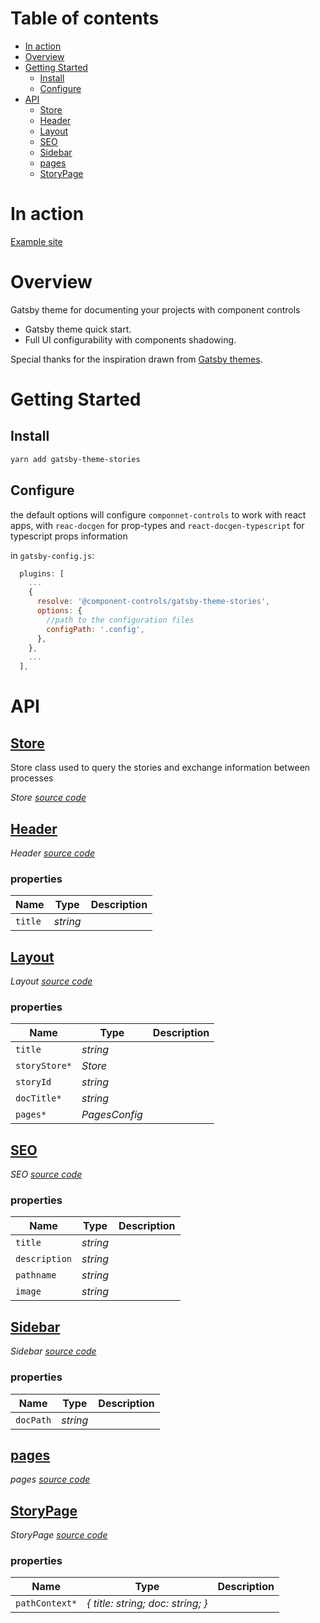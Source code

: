 # Table of contents

-   [In action](#in-action)
-   [Overview](#overview)
-   [Getting Started](#getting-started)
    -   [Install](#install)
    -   [Configure](#configure)
-   [API](#api)
    -   [<ins>Store</ins>](#insstoreins)
    -   [<ins>Header</ins>](#insheaderins)
    -   [<ins>Layout</ins>](#inslayoutins)
    -   [<ins>SEO</ins>](#insseoins)
    -   [<ins>Sidebar</ins>](#inssidebarins)
    -   [<ins>pages</ins>](#inspagesins)
    -   [<ins>StoryPage</ins>](#insstorypageins)

# In action

[Example site](https://components-storybook-6-no-docs.netlify.app/?path=/test/components-actioncontainer--overview)

# Overview

Gatsby theme for documenting your projects with component controls

-   Gatsby theme quick start.
-   Full UI configurability with components shadowing.

Special thanks for the inspiration drawn from [Gatsby themes](https://github.com/LekoArts/gatsby-themes).

# Getting Started

## Install

```sh
yarn add gatsby-theme-stories
```

## Configure

the default options will configure `componnet-controls` to work with react apps,  with `reac-docgen` for prop-types and `react-docgen-typescript` for typescript props information

in `gatsby-config.js`:

```js
  plugins: [
    ...
    {
      resolve: '@component-controls/gatsby-theme-stories',
      options: {
        //path to the configuration files
        configPath: '.config',
      },
    },
    ...
  ],

```

# API

<react-docgen-typescript path="./src" exclude="Store.tsx" />

<!-- START-REACT-DOCGEN-TYPESCRIPT -->

## <ins>Store</ins>

Store class used to query the stories and exchange information between processes

_Store [source code](https:/github.com/ccontrols/component-controls/tree/master/integrations/gatsby-theme-stories/src/index.ts)_

## <ins>Header</ins>

_Header [source code](https:/github.com/ccontrols/component-controls/tree/master/integrations/gatsby-theme-stories/src/components/Header.tsx)_

### properties

| Name    | Type     | Description |
| ------- | -------- | ----------- |
| `title` | _string_ |             |

## <ins>Layout</ins>

_Layout [source code](https:/github.com/ccontrols/component-controls/tree/master/integrations/gatsby-theme-stories/src/components/Layout.tsx)_

### properties

| Name          | Type          | Description |
| ------------- | ------------- | ----------- |
| `title`       | _string_      |             |
| `storyStore*` | _Store_       |             |
| `storyId`     | _string_      |             |
| `docTitle*`   | _string_      |             |
| `pages*`      | _PagesConfig_ |             |

## <ins>SEO</ins>

_SEO [source code](https:/github.com/ccontrols/component-controls/tree/master/integrations/gatsby-theme-stories/src/components/SEO.tsx)_

### properties

| Name          | Type     | Description |
| ------------- | -------- | ----------- |
| `title`       | _string_ |             |
| `description` | _string_ |             |
| `pathname`    | _string_ |             |
| `image`       | _string_ |             |

## <ins>Sidebar</ins>

_Sidebar [source code](https:/github.com/ccontrols/component-controls/tree/master/integrations/gatsby-theme-stories/src/components/Sidebar.tsx)_

### properties

| Name      | Type     | Description |
| --------- | -------- | ----------- |
| `docPath` | _string_ |             |

## <ins>pages</ins>

_pages [source code](https:/github.com/ccontrols/component-controls/tree/master/integrations/gatsby-theme-stories/src/config/pages.tsx)_

## <ins>StoryPage</ins>

_StoryPage [source code](https:/github.com/ccontrols/component-controls/tree/master/integrations/gatsby-theme-stories/src/templates/StoryPage.tsx)_

### properties

| Name           | Type                              | Description |
| -------------- | --------------------------------- | ----------- |
| `pathContext*` | _{ title: string; doc: string; }_ |             |

<!-- END-REACT-DOCGEN-TYPESCRIPT -->
